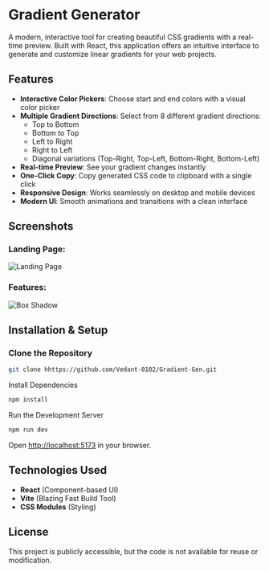 # Gradient Generator

A modern, interactive tool for creating beautiful CSS gradients with a real-time preview. Built with React, this application offers an intuitive interface to generate and customize linear gradients for your web projects.

## Features

- **Interactive Color Pickers**: Choose start and end colors with a visual color picker
- **Multiple Gradient Directions**: Select from 8 different gradient directions:
  - Top to Bottom
  - Bottom to Top
  - Left to Right
  - Right to Left
  - Diagonal variations (Top-Right, Top-Left, Bottom-Right, Bottom-Left)
- **Real-time Preview**: See your gradient changes instantly
- **One-Click Copy**: Copy generated CSS code to clipboard with a single click
- **Responsive Design**: Works seamlessly on desktop and mobile devices
- **Modern UI**: Smooth animations and transitions with a clean interface

## Screenshots

### Landing Page:
![Landing Page](https://github.com/user-attachments/assets/c7f5e33f-d591-43a1-bf95-5897d75ccd55)

### Features:
![Box Shadow](https://github.com/user-attachments/assets/9957fc5c-e50a-40f2-a156-46346628e47e)


## Installation & Setup

### Clone the Repository
```sh
git clone hhttps://github.com/Vedant-0102/Gradient-Gen.git
```

Install Dependencies
```sh
npm install
```

Run the Development Server
```sh
npm run dev
```

Open [http://localhost:5173](http://localhost:5173) in your browser.


## Technologies Used
- **React** (Component-based UI)
- **Vite** (Blazing Fast Build Tool)
- **CSS Modules** (Styling)

## License
This project is publicly accessible, but the code is not available for reuse or modification.

